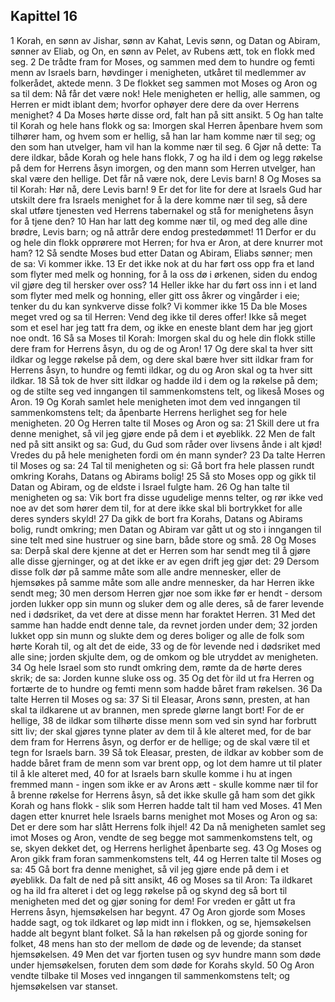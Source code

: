## Kapittel 16

1 Korah, en sønn av Jishar, sønn av Kahat, Levis sønn, og Datan og Abiram, sønner av Eliab, og On, en sønn av Pelet, av Rubens ætt, tok en flokk med seg.
2 De trådte fram for Moses, og sammen med dem to hundre og femti menn av Israels barn, høvdinger i menigheten, utkåret til medlemmer av folkerådet, aktede menn.
3 De flokket seg sammen mot Moses og Aron og sa til dem: Nå får det være nok! Hele menigheten er hellig, alle sammen, og Herren er midt iblant dem; hvorfor ophøyer dere dere da over Herrens menighet?
4 Da Moses hørte disse ord, falt han på sitt ansikt.
5 Og han talte til Korah og hele hans flokk og sa: Imorgen skal Herren åpenbare hvem som tilhører ham, og hvem som er hellig, så han lar ham komme nær til seg; og den som han utvelger, ham vil han la komme nær til seg.
6 Gjør nå dette: Ta dere ildkar, både Korah og hele hans flokk,
7 og ha ild i dem og legg røkelse på dem for Herrens åsyn imorgen, og den mann som Herren utvelger, han skal være den hellige. Det får nå være nok, dere Levis barn!
8 Og Moses sa til Korah: Hør nå, dere Levis barn!
9 Er det for lite for dere at Israels Gud har utskilt dere fra Israels menighet for å la dere komme nær til seg, så dere skal utføre tjenesten ved Herrens tabernakel og stå for menighetens åsyn for å tjene den?
10 Han har latt deg komme nær til, og med deg alle dine brødre, Levis barn; og nå attrår dere endog prestedømmet!
11 Derfor er du og hele din flokk opprørere mot Herren; for hva er Aron, at dere knurrer mot ham?
12 Så sendte Moses bud etter Datan og Abiram, Eliabs sønner; men de sa: Vi kommer ikke.
13 Er det ikke nok at du har ført oss opp fra et land som flyter med melk og honning, for å la oss dø i ørkenen, siden du endog vil gjøre deg til hersker over oss?
14 Heller ikke har du ført oss inn i et land som flyter med melk og honning, eller gitt oss åkrer og vingårder i eie; tenker du du kan synkverve disse folk? Vi kommer ikke
15 Da ble Moses meget vred og sa til Herren: Vend deg ikke til deres offer! Ikke så meget som et esel har jeg tatt fra dem, og ikke en eneste blant dem har jeg gjort noe ondt.
16 Så sa Moses til Korah: Imorgen skal du og hele din flokk stille dere fram for Herrens åsyn, du og de og Aron!
17 Og dere skal ta hver sitt ildkar og legge røkelse på dem, og dere skal bære hver sitt ildkar fram for Herrens åsyn, to hundre og femti ildkar, og du og Aron skal og ta hver sitt ildkar.
18 Så tok de hver sitt ildkar og hadde ild i dem og la røkelse på dem; og de stilte seg ved inngangen til sammenkomstens telt, og likeså Moses og Aron.
19 Og Korah samlet hele menigheten imot dem ved inngangen til sammenkomstens telt; da åpenbarte Herrens herlighet seg for hele menigheten.
20 Og Herren talte til Moses og Aron og sa:
21 Skill dere ut fra denne menighet, så vil jeg gjøre ende på dem i et øyeblikk.
22 Men de falt ned på sitt ansikt og sa: Gud, du Gud som råder over livsens ånde i alt kjød! Vredes du på hele menigheten fordi om én mann synder?
23 Da talte Herren til Moses og sa:
24 Tal til menigheten og si: Gå bort fra hele plassen rundt omkring Korahs, Datans og Abirams bolig!
25 Så sto Moses opp og gikk til Datan og Abiram, og de eldste i Israel fulgte ham.
26 Og han talte til menigheten og sa: Vik bort fra disse ugudelige menns telter, og rør ikke ved noe av det som hører dem til, for at dere ikke skal bli bortrykket for alle deres synders skyld!
27 Da gikk de bort fra Korahs, Datans og Abirams bolig, rundt omkring; men Datan og Abiram var gått ut og sto i inngangen til sine telt med sine hustruer og sine barn, både store og små.
28 Og Moses sa: Derpå skal dere kjenne at det er Herren som har sendt meg til å gjøre alle disse gjerninger, og at det ikke er av egen drift jeg gjør det:
29 Dersom disse folk dør på samme måte som alle andre mennesker, eller de hjemsøkes på samme måte som alle andre mennesker, da har Herren ikke sendt meg;
30 men dersom Herren gjør noe som ikke før er hendt - dersom jorden lukker opp sin munn og sluker dem og alle deres, så de farer levende ned i dødsriket, da vet dere at disse menn har foraktet Herren.
31 Med det samme han hadde endt denne tale, da revnet jorden under dem;
32 jorden lukket opp sin munn og slukte dem og deres boliger og alle de folk som hørte Korah til, og alt det de eide,
33 og de fòr levende ned i dødsriket med alle sine; jorden skjulte dem, og de omkom og ble utryddet av menigheten.
34 Og hele Israel som sto rundt omkring dem, rømte da de hørte deres skrik; de sa: Jorden kunne sluke oss og.
35 Og det fòr ild ut fra Herren og fortærte de to hundre og femti menn som hadde båret fram røkelsen.
36 Da talte Herren til Moses og sa:
37 Si til Eleasar, Arons sønn, presten, at han skal ta ildkarene ut av brannen, men sprede glørne langt bort! For de er hellige,
38 de ildkar som tilhørte disse menn som ved sin synd har forbrutt sitt liv; der skal gjøres tynne plater av dem til å kle alteret med, for de bar dem fram for Herrens åsyn, og derfor er de hellige; og de skal være til et tegn for Israels barn.
39 Så tok Eleasar, presten, de ildkar av kobber som de hadde båret fram de menn som var brent opp, og lot dem hamre ut til plater til å kle alteret med,
40 for at Israels barn skulle komme i hu at ingen fremmed mann - ingen som ikke er av Arons ætt - skulle komme nær til for å brenne røkelse for Herrens åsyn, så det ikke skulle gå ham som det gikk Korah og hans flokk - slik som Herren hadde talt til ham ved Moses.
41 Men dagen etter knurret hele Israels barns menighet mot Moses og Aron og sa: Det er dere som har slått Herrens folk ihjel!
42 Da nå menigheten samlet seg imot Moses og Aron, vendte de seg begge mot sammenkomstens telt, og se, skyen dekket det, og Herrens herlighet åpenbarte seg.
43 Og Moses og Aron gikk fram foran sammenkomstens telt,
44 og Herren talte til Moses og sa:
45 Gå bort fra denne menighet, så vil jeg gjøre ende på dem i et øyeblikk. Da falt de ned på sitt ansikt,
46 og Moses sa til Aron: Ta ildkaret og ha ild fra alteret i det og legg røkelse på og skynd deg så bort til menigheten med det og gjør soning for dem! For vreden er gått ut fra Herrens åsyn, hjemsøkelsen har begynt.
47 Og Aron gjorde som Moses hadde sagt, og tok ildkaret og løp midt inn i flokken, og se, hjemsøkelsen hadde alt begynt blant folket. Så la han røkelsen på og gjorde soning for folket,
48 mens han sto der mellom de døde og de levende; da stanset hjemsøkelsen.
49 Men det var fjorten tusen og syv hundre mann som døde under hjemsøkelsen, foruten dem som døde for Korahs skyld.
50 Og Aron vendte tilbake til Moses ved inngangen til sammenkomstens telt; og hjemsøkelsen var stanset.
